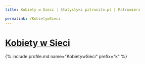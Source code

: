 ```yaml
---
title: Kobiety w Sieci | Statystyki patronite.pl | Patromierz

permalink: /KobietywSieci
---
```


# [Kobiety w Sieci](https://patronite.pl/KobietywSieci)

{% include profile.md name="KobietywSieci" prefix="k" %}
